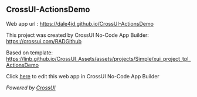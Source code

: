 ## CrossUI-ActionsDemo
Web app url : https://dale4id.github.io/CrossUI-ActionsDemo

This project was created by CrossUI No-Code App Builder: https://crossui.com/RADGithub

Based on template: https://linb.github.io/CrossUI_Assets/assets/projects/Simple/xui_project_tpl_ActionsDemo

Click [here](https://crossui.com/RADGithub/#!from=github&owner=dale4id&repo=CrossUI-ActionsDemo) to edit this web app in CrossUI No-Code App Builder

<i>Powered by [CrossUI](https://crossui.com)</i>
